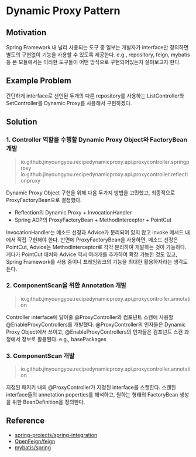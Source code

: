 # Dynamic Proxy Pattern

## Motivation

Spring Framework 내 널리 사용되는 도구 중 일부는 개발자가 interface만 정의하면 별도의 구현없이 기능을 사용할 수 있도록 제공한다. e.g., repository, feign, mybatis 등
본 모듈에서는 이러한 도구들이 어떤 방식으로 구현되어있는지 살펴보고자 한다.

## Example Problem

간단하게 interface로 선언된 두개의 다른 repository를 사용하는 ListController와 SetController를 Dynamic Proxy를 사용해서
구현하겠다.

## Solution

### 1. Controller 역할을 수행할 Dynamic Proxy Object와 FactoryBean 개발

> io.github.jinyoungyou.recipedynamicproxy.api.proxycontroller.springproxy
> io.github.jinyoungyou.recipedynamicproxy.api.proxycontroller.reflectionproxy

Dynamic Proxy Object 구현을 위해 다음 두가지 방법을 고민했고, 최종적으로 ProxyFactoryBean으로 결정했다.

- Reflection의 Dynamic Proxy + InvocationHandler
- Spring AOP의 ProxyFactoryBean + MethodInterceptor + PointCut

InvocationHandler는 메소드 선정과 Advice가 분리되어 있지 않고 invoke 메서드 내에서 직접 구현해야 한다.
반면에 ProxyFactoryBean을 사용하면, 메소드 선정은 PointCut, Advice는 MethodInterceptor로 각각 분리하여 개발하는 것이 가능하다.
게다가 PointCut 매처와 Advice 역시 여러개를 추가하여 확장 가능한 것도 있고, Spring Framework를 사용 중이니 프레임워크의 기능을 최대한 활용하자라는
생각도 든다.

### 2. ComponentScan을 위한 Annotation 개발

> io.github.jinyoungyou.recipedynamicproxy.api.proxycontroller.annotation

Controller interface에 달아줄 @ProxyController와 컴포넌트 스캔에 사용할 @EnableProxyControllers를 개발했다.
@ProxyController의 인자들은 Dynamic Proxy Object에서 쓰이고,
@EnableProxyControllers의 인자들은 컴포넌트 스캔 과정에서 정보로 활용된다. e.g., basePackages

### 3. ComponentScan 개발

> io.github.jinyoungyou.recipedynamicproxy.api.proxycontroller.annotation

지정된 패지키 내의 @ProxyController가 지정된 interface를 스캔한다. 스캔된 interface들의 annotation poperties를 해석하고, 원하는
형태의 FactoryBean 생성을 위한 BeanDefinition을 정의한다.

## Reference

- [spring-projects/spring-integration](https://github.com/spring-projects/spring-integration)
- [OpenFeign/feign](https://github.com/OpenFeign/feign)
- [mybatis/spring](https://github.com/mybatis/spring)
